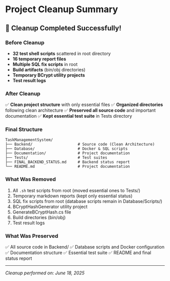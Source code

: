 # Project Cleanup Summary

## 🧹 Cleanup Completed Successfully!

### Before Cleanup
- **32 test shell scripts** scattered in root directory
- **16 temporary report files** 
- **Multiple SQL fix scripts** in root
- **Build artifacts** (bin/obj directories)
- **Temporary BCrypt utility projects**
- **Test result logs**

### After Cleanup
✅ **Clean project structure** with only essential files
✅ **Organized directories** following clean architecture
✅ **Preserved all source code** and important documentation
✅ **Kept essential test suite** in Tests directory

### Final Structure
```
TaskManagementSystem/
├── Backend/                    # Source code (Clean Architecture)
├── Database/                   # Docker & SQL scripts
├── Documentation/              # Project documentation
├── Tests/                      # Test suites
├── FINAL_BACKEND_STATUS.md     # Backend status report
└── README.md                   # Project documentation
```

### What Was Removed
1. All `.sh` test scripts from root (moved essential ones to Tests/)
2. Temporary markdown reports (kept only essential status)
3. SQL fix scripts from root (database scripts remain in Database/Scripts/)
4. BCryptHashGenerator utility project
5. GenerateBCryptHash.cs file
6. Build directories (bin/obj)
7. Test result logs

### What Was Preserved
✅ All source code in Backend/
✅ Database scripts and Docker configuration
✅ Documentation structure
✅ Essential test suite
✅ README and final status report

---
*Cleanup performed on: June 18, 2025*
